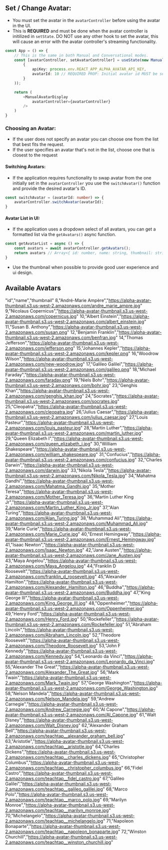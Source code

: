 ## Set / Change Avatar:

- You must set the avatar in the `avatarController` before using the avatar in the UI.
- This is **REQUIRED** and must be done when the avatar controller is initilized in `setState`. DO NOT use any other hook to set the avatar, this will cause an error with the avatar controller's streaming functionality.


```typescript
const App = () => {
    // This is the same in both Manual and Conversational modes.
    const [avatarController, setAvatarController] = useState(new ManualAvatarController(
        {
            apiKey: process.env.REACT_APP_ALPHA_AVATAR_API_KEY,
            avatarId: 10 // REQUIRED PROP: Initial avatar id MUST be set here
        }
    ));

    return (
        <ManualAvatarDisplay
            avatarController={avatarController}
        />
    )
}
```

### Choosing an Avatar:
- If the user does not specify an avatar you can choose one from the list that best fits the request.
- If the user specifies an avatar that's not in the list, choose one that is closest to the request


#### Switching Avatars:
- If the application requires functionality to swap avatar from the one initially set in the `avatarController` you use the `switchAvatar()` function and provide the desired avatar's ID. 

```typescript
const switchAvatar = (avatarId: number) => {
    avatarController.switchAvatar(avatarId);
}
```

#### Avatar List in UI:
- If the application uses a dropdown select of all avatars, you can get a formatted list via the `getAvatars()` async function.

```typescript
const getAvatarList = async () => {
    const avatars = await avatarController.getAvatars();
    return avatars // Array<{ id: number, name: string, thumbnail: string }>
}
```

- Use the thumbnail when possible to provide good user experience and ui design.

## Available Avatars
"id","name","thumbnail"
8,"André-Marie Ampère","https://alpha-avatar-thumbnail.s3.us-west-2.amazonaws.com/andre_marie_ampre.jpg"
9,"Nicolaus Copernicus","https://alpha-avatar-thumbnail.s3.us-west-2.amazonaws.com/copernicus.jpg"
10,"Albert Einstein","https://alpha-avatar-thumbnail.s3.us-west-2.amazonaws.com/albert_einstein.jpg"
11,"Susan B. Anthony","https://alpha-avatar-thumbnail.s3.us-west-2.amazonaws.com/susan.png"
12,"Benjamin Franklin","https://alpha-avatar-thumbnail.s3.us-west-2.amazonaws.com/benfran.jpg"
14,"Thomas Jefferson","https://alpha-avatar-thumbnail.s3.us-west-2.amazonaws.com/jefferson.png"
15,"Johannes Kepler","https://alpha-avatar-thumbnail.s3.us-west-2.amazonaws.com/kepler.png"
16,"Woodrow Wilson","https://alpha-avatar-thumbnail.s3.us-west-2.amazonaws.com/new-woodrow.jpg"
17,"Galileo Galilei","https://alpha-avatar-thumbnail.s3.us-west-2.amazonaws.com/galileo.png"
18,"Michael Faraday","https://alpha-avatar-thumbnail.s3.us-west-2.amazonaws.com/faraday.png"
19,"Niels Bohr","https://alpha-avatar-thumbnail.s3.us-west-2.amazonaws.com/bohr.jpg"
23,"Genghis Khan","https://alpha-avatar-thumbnail.s3.us-west-2.amazonaws.com/genghis_khan.jpg"
24,"Socrates","https://alpha-avatar-thumbnail.s3.us-west-2.amazonaws.com/socrates.jpg"
25,"Cleopatra","https://alpha-avatar-thumbnail.s3.us-west-2.amazonaws.com/cleopatra.jpg"
26,"Julius Caesar","https://alpha-avatar-thumbnail.s3.us-west-2.amazonaws.com/julius_caesar.jpg"
27,"Louis Pasteur","https://alpha-avatar-thumbnail.s3.us-west-2.amazonaws.com/louis_pasteur.jpg"
28,"Martin Luther","https://alpha-avatar-thumbnail.s3.us-west-2.amazonaws.com/martin_luther.jpg"
29,"Queen Elizabeth I","https://alpha-avatar-thumbnail.s3.us-west-2.amazonaws.com/queen_elizabeth_i.jpg"
30,"William Shakespeare","https://alpha-avatar-thumbnail.s3.us-west-2.amazonaws.com/william_shakespeare.jpg"
31,"Confucius","https://alpha-avatar-thumbnail.s3.us-west-2.amazonaws.com/confucius.jpg"
32,"Charles Darwin","https://alpha-avatar-thumbnail.s3.us-west-2.amazonaws.com/darwin.jpg"
33,"Nikola Tesla","https://alpha-avatar-thumbnail.s3.us-west-2.amazonaws.com/Nikola_Tesla.jpg"
34,"Mahatma Gandhi","https://alpha-avatar-thumbnail.s3.us-west-2.amazonaws.com/Mahatma_Gandhi.jpg"
35,"Mother Teresa","https://alpha-avatar-thumbnail.s3.us-west-2.amazonaws.com/Mother_Teresa.jpg"
36,"Martin Luther King Jr","https://alpha-avatar-thumbnail.s3.us-west-2.amazonaws.com/Martin_Luther_King_Jr.jpg"
37,"Alan Turing","https://alpha-avatar-thumbnail.s3.us-west-2.amazonaws.com/Alan_Turing.jpg"
38,"Muhammad Ali","https://alpha-avatar-thumbnail.s3.us-west-2.amazonaws.com/Muhammad_Ali.jpg"
39,"Marie Curie","https://alpha-avatar-thumbnail.s3.us-west-2.amazonaws.com/Marie_Curie.jpg"
40,"Ernest Hemingway","https://alpha-avatar-thumbnail.s3.us-west-2.amazonaws.com/Ernest_Hemingway.jpg"
41,"Isaac Newton","https://alpha-avatar-thumbnail.s3.us-west-2.amazonaws.com/Isaac_Newton.jpg"
42,"Jane Austen","https://alpha-avatar-thumbnail.s3.us-west-2.amazonaws.com/Jane_Austen.jpg"
43,"Maya Angelou","https://alpha-avatar-thumbnail.s3.us-west-2.amazonaws.com/Maya_Angelou.jpg"
44,"Franklin D Roosevelt","https://alpha-avatar-thumbnail.s3.us-west-2.amazonaws.com/franklin_d_roosevelt.jpg"
45,"Alexander Hamilton","https://alpha-avatar-thumbnail.s3.us-west-2.amazonaws.com/Alexander_Hamilton.jpg"
46,"Buddha","https://alpha-avatar-thumbnail.s3.us-west-2.amazonaws.com/Buddha.jpg"
47,"King George III","https://alpha-avatar-thumbnail.s3.us-west-2.amazonaws.com/King_George_III.jpg"
48,"Oppenheimer","https://alpha-avatar-thumbnail.s3.us-west-2.amazonaws.com/Oppenheimer.jpg"
49,"Henry Ford","https://alpha-avatar-thumbnail.s3.us-west-2.amazonaws.com/Henry_Ford.jpg"
50,"Rockefeller","https://alpha-avatar-thumbnail.s3.us-west-2.amazonaws.com/Rockefeller.jpg"
51,"Abraham Lincoln","https://alpha-avatar-thumbnail.s3.us-west-2.amazonaws.com/Abraham_Lincoln.jpg"
52,"Theodore Roosevelt","https://alpha-avatar-thumbnail.s3.us-west-2.amazonaws.com/Theodore_Roosevelt.jpg"
53,"John F Kennedy","https://alpha-avatar-thumbnail.s3.us-west-2.amazonaws.com/Kennedy.jpg"
54,"Leonardo da Vinci","https://alpha-avatar-thumbnail.s3.us-west-2.amazonaws.com/Leonardo_da_Vinci.jpg"
55,"Alexander The Great","https://alpha-avatar-thumbnail.s3.us-west-2.amazonaws.com/Alexander_The_Great.jpg"
56,"Mark Twain","https://alpha-avatar-thumbnail.s3.us-west-2.amazonaws.com/Mark_Twain.jpg"
57,"George Washington","https://alpha-avatar-thumbnail.s3.us-west-2.amazonaws.com/George_Washington.jpg"
58,"Nelson Mandela","https://alpha-avatar-thumbnail.s3.us-west-2.amazonaws.com/Nelson_Mandela.jpg"
59,"Andrew Carnegie","https://alpha-avatar-thumbnail.s3.us-west-2.amazonaws.com/Andrew_Carnegie.jpg"
60,"Al Capone","https://alpha-avatar-thumbnail.s3.us-west-2.amazonaws.com/Al_Capone.jpg"
61,"Walt Disney","https://alpha-avatar-thumbnail.s3.us-west-2.amazonaws.com/Walt_Disney.jpg"
62,"Alexander Graham Bell","https://alpha-avatar-thumbnail.s3.us-west-2.amazonaws.com/teachtap__alexander_graham_bell.jpg"
63,"Aristotle","https://alpha-avatar-thumbnail.s3.us-west-2.amazonaws.com/teachtap__aristotle.jpg"
64,"Charles Dickens","https://alpha-avatar-thumbnail.s3.us-west-2.amazonaws.com/teachtap__charles_dickens.jpg"
65,"Christopher Columbus","https://alpha-avatar-thumbnail.s3.us-west-2.amazonaws.com/teachtap__christopher_columbus.jpg"
66,"Fidel Castro","https://alpha-avatar-thumbnail.s3.us-west-2.amazonaws.com/teachtap__fidel_castro.jpg"
67,"Galileo Galilei","https://alpha-avatar-thumbnail.s3.us-west-2.amazonaws.com/teachtap__galileo_galilei.jpg"
68,"Marco Polo","https://alpha-avatar-thumbnail.s3.us-west-2.amazonaws.com/teachtap__marco_polo.jpg"
69,"Marilyn Monroe","https://alpha-avatar-thumbnail.s3.us-west-2.amazonaws.com/teachtap__marilyn_monroe.jpg"
70,"Michelangelo","https://alpha-avatar-thumbnail.s3.us-west-2.amazonaws.com/teachtap__michelangelo.jpg"
71,"Napoleon Bonaparte","https://alpha-avatar-thumbnail.s3.us-west-2.amazonaws.com/teachtap__napoleon_bonaparte.jpg"
72,"Winston Churchill","https://alpha-avatar-thumbnail.s3.us-west-2.amazonaws.com/teachtap__winston_churchill.jpg"
<!-- 73,"Ancient Kahn","https://alpha-avatar-thumbnail.s3.us-west-2.amazonaws.com/gs__kahn__ancient.png" -->
<!-- 74,"Marie Curie","https://alpha-avatar-thumbnail.s3.us-west-2.amazonaws.com/mm_marie_curie.jpg"
75,"Nelson Mandela","https://alpha-avatar-thumbnail.s3.us-west-2.amazonaws.com/mm_nelson_mandela.jpg"
76,"Ernest Hemingway","https://alpha-avatar-thumbnail.s3.us-west-2.amazonaws.com/mm_hemingway.jpg"
77,"Leonardo da Vinci","https://alpha-avatar-thumbnail.s3.us-west-2.amazonaws.com/mm_leonardo_da_vinci.jpg"
78,"Henry Ford","https://alpha-avatar-thumbnail.s3.us-west-2.amazonaws.com/mm_henry_ford.jpg"
79,"Nikola Tesla","https://alpha-avatar-thumbnail.s3.us-west-2.amazonaws.com/mm_tesla.jpg"
80,"Marie Curie","https://alpha-avatar-thumbnail.s3.us-west-2.amazonaws.com/mm_marie_curie.jpg" -->
<!-- 81,"Jane Austen","https://alpha-avatar-thumbnail.s3.us-west-2.amazonaws.com/mm_jane_austen.jpg"
82,"Maya Angelou","https://alpha-avatar-thumbnail.s3.us-west-2.amazonaws.com/mm_maya_angelou.jpg"
83,"Walt Disney","https://alpha-avatar-thumbnail.s3.us-west-2.amazonaws.com/mm_walt_disney.jpg" -->
<!-- 84,"Cleopatra","https://alpha-avatar-thumbnail.s3.us-west-2.amazonaws.com/mm_cleopatra.jpg" -->
<!-- 85,"Thomas Edison","https://alpha-avatar-thumbnail.s3.us-west-2.amazonaws.com/mm_thomas_edison.jpg" -->
<!-- 86,"Genghis Kahn","https://alpha-avatar-thumbnail.s3.us-west-2.amazonaws.com/mm_kahn.jpg" -->
<!-- 87,"Isaac Newton","https://alpha-avatar-thumbnail.s3.us-west-2.amazonaws.com//mm_isaac_newton.jpg" -->
<!-- 88,"Galileo","https://alpha-avatar-thumbnail.s3.us-west-2.amazonaws.com/mm_galileo.jpg"
89,"Alan Turing","https://alpha-avatar-thumbnail.s3.us-west-2.amazonaws.com/mm_alan_turing.jpg" -->
<!-- 90,"Amelia Earhart","https://alpha-avatar-thumbnail.s3.us-west-2.amazonaws.com/mm_amelia_earhart.jpg"
91,"Thomas Edison","https://alpha-avatar-thumbnail.s3.us-west-2.amazonaws.com/mm_thomas_edison.jpg"
92,"Thomas Edison","https://alpha-avatar-thumbnail.s3.us-west-2.amazonaws.com/mm_thomas_edison.jpg"
93,"Amelia Earhart","https://alpha-avatar-thumbnail.s3.us-west-2.amazonaws.com/mm_amelia_earhart.jpg" -->
<!-- 94,"Simone Biles","https://alpha-avatar-thumbnail.s3.us-west-2.amazonaws.com/debug_avatar_test_thumbnail.jpg"
95,"Cristiano Ronaldo","https://alpha-avatar-thumbnail.s3.us-west-2.amazonaws.com/debug_avatar_test_thumbnail.jpg"
96,"Eleven","https://alpha-avatar-thumbnail.s3.us-west-2.amazonaws.com/debug_avatar_test_thumbnail.jpg"
97,"Lebron James","https://alpha-avatar-thumbnail.s3.us-west-2.amazonaws.com/debug_avatar_test_thumbnail.jpg"
98,"Lucas Sinclar","https://alpha-avatar-thumbnail.s3.us-west-2.amazonaws.com/debug_avatar_test_thumbnail.jpg"
99,"Will Byers","https://alpha-avatar-thumbnail.s3.us-west-2.amazonaws.com/debug_avatar_test_thumbnail.jpg"
100,"MrBeast","https://alpha-avatar-thumbnail.s3.us-west-2.amazonaws.com/debug_avatar_test_thumbnail.jpg"
101,"Patrick Mahomes","https://alpha-avatar-thumbnail.s3.us-west-2.amazonaws.com/debug_avatar_test_thumbnail.jpg"
103,"Patrick Mahomes","https://alpha-avatar-thumbnail.s3.us-west-2.amazonaws.com/debug_avatar_test_thumbnail.jpg" -->
